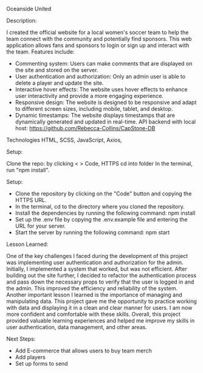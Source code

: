 Oceanside United

Description:

I created the official website for a local women's soccer team to help the team connect with the community and potentially find sponsors. This web application allows fans and sponsors to login or sign up and interact with the team.
Features include:
* Commenting system: Users can make comments that are displayed on the site and stored on the server.
* User authentication and authorization: Only an admin user is able to delete a player and update the site.
* Interactive hover effects: The website uses hover effects to enhance user interactivity and provide a more engaging experience.
* Responsive design: The website is designed to be responsive and adapt to different screen sizes, including mobile, tablet, and desktop.
* Dynamic timestamps: The website displays timestamps that are dynamically generated and updated in real-time.
API backend with local host: https://github.com/Rebecca-Collins/CapStone-DB

Technologies
HTML, SCSS, JavaScript, Axios, 

Setup:

Clone the repo: by clicking < > Code, HTTPS
cd into folder
In the terminal, run "npm install".

Setup:

* Clone the repository by clicking on the "Code" button and copying the HTTPS URL.
* In the terminal, cd to the directory where you cloned the repository.
* Install the dependencies by running the following command: npm install
* Set up the .env file by copying the .env.example file and entering the URL for your server.
* Start the server by running the following command: npm start

Lesson Learned:

One of the key challenges I faced during the development of this project was implementing user authentication and authorization for the admin. Initially, I implemented a system that worked, but was not efficient. After building out the site further, I decided to refactor the authentication process and pass down the necessary props to verify that the user is logged in and the admin. This improved the efficiency and reliability of the system.
Another important lesson I learned is the importance of managing and manipulating data. This project gave me the opportunity to practice working with data and displaying it in a clean and clear manner for users. I am now more confident and comfortable with these skills. Overall, this project provided valuable learning experiences and helped me improve my skills in user authentication, data management, and other areas.


Next Steps:
- Add E-commerce that allows users to buy team merch
- Add players
- Set up forms to send
